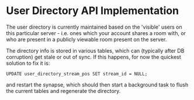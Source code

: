 User Directory API Implementation
=================================

The user directory is currently maintained based on the 'visible' users
on this particular server - i.e. ones which your account shares a room with, or
who are present in a publicly viewable room present on the server.

The directory info is stored in various tables, which can (typically after
DB corruption) get stale or out of sync.  If this happens, for now the
quickest solution to fix it is:

```
UPDATE user_directory_stream_pos SET stream_id = NULL;
```

and restart the synapse, which should then start a background task to
flush the current tables and regenerate the directory.
